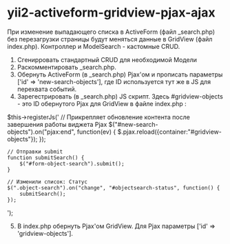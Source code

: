 # yii2-activeform-gridview-pjax-ajax

При изменение выпадающего списка в ActiveForm (файл _search.php) без перезагрузки страницы будут меняться данные в GridView (файл index.php). Контроллер и ModelSearch - кастомные CRUD.

1. Сгенирровать стандартный CRUD для необходимой Модели
2. Раскомментировать _search.php.
3. Обернуть ActiveForm (в _search.php) Pjax'ом и прописать параметры ['id' => 'new-search-objects'], где ID используется тут же в JS для перехвата событий.
4. Зарегестрировать (в _search.php) JS скрипт. Здесь #gridview-objects - это ID обернутого Pjax для GridView в файле index.php :

$this->registerJs('
    // Прикрепляет обновление контента после завершения работы виджета Pjax 
    $("#new-search-objects").on("pjax:end", function(ev) {
         $.pjax.reload({container:"#gridview-objects"});
    });
    
    // Отправки submit
    function submitSearch() {
        $("#form-object-search").submit();
    }
    
    // Изменили список: Статус
    $(".object-search").on("change", "#objectsearch-status", function() {
        submitSearch();
    });  
');

5. В index.php обернуть Pjax'ом GridView. Для Pjax параметры ['id' => 'gridview-objects'].

